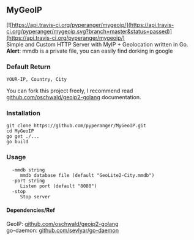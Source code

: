## MyGeoIP
[![https://api.travis-ci.org/pyperanger/mygeoip/](https://api.travis-ci.org/pyperanger/mygeoip.svg?branch=master&status=passed)](https://api.travis-ci.org/pyperanger/mygeoip/)<br>
Simple and Custom HTTP Server with MyIP + Geolocation written in Go.<br>
<b>Alert</b>: mmdb is a private file, you can easily find dorking in google

### Default Return
```
YOUR-IP, Country, City
```
You can fork this project freely, I recommend read [github.com/oschwald/geoip2-golang](https://github.com/oschwald/geoip2-golang) documentation. 

### Installation
```
git clone https://github.com/pyperanger/MyGeoIP.git
cd MyGeoIP
go get ./...
go build
```

### Usage
```
  -mmdb string
     mmdb database file (default "GeoLite2-City.mmdb")
  -port string
     Listen port (default "8080")
  -stop
     Stop server
```

#### Dependencies/Ref
GeoIP: [github.com/oschwald/geoip2-golang](https://github.com/oschwald/geoip2-golang)<br>
go-daemon: [github.com/sevlyar/go-daemon](https://github.com/sevlyar/go-daemon)
